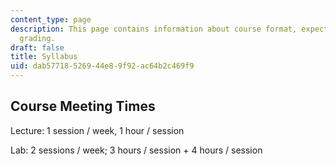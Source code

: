 ```yaml
---
content_type: page
description: This page contains information about course format, expectations, and
  grading.
draft: false
title: Syllabus
uid: dab57718-5269-44e8-9f92-ac64b2c469f9
---
```

## Course Meeting Times

Lecture: 1 session / week, 1 hour / session

Lab: 2 sessions / week; 3 hours / session + 4 hours / session